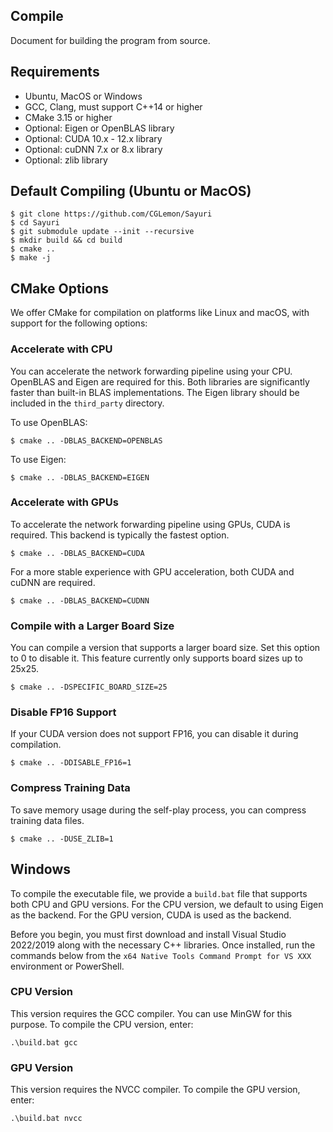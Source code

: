 ## Compile

Document for building the program from source.

## Requirements

* Ubuntu, MacOS or Windows
* GCC, Clang, must support C++14 or higher
* CMake 3.15 or higher
* Optional: Eigen or OpenBLAS library
* Optional: CUDA 10.x - 12.x library
* Optional: cuDNN 7.x or 8.x library
* Optional: zlib library

## Default Compiling (Ubuntu or MacOS)

    $ git clone https://github.com/CGLemon/Sayuri
    $ cd Sayuri
    $ git submodule update --init --recursive
    $ mkdir build && cd build
    $ cmake ..
    $ make -j

## CMake Options

We offer CMake for compilation on platforms like Linux and macOS, with support for the following options:

### Accelerate with CPU

You can accelerate the network forwarding pipeline using your CPU. OpenBLAS and Eigen are required for this. Both libraries are significantly faster than built-in BLAS implementations. The Eigen library should be included in the ```third_party``` directory.

To use OpenBLAS:

    $ cmake .. -DBLAS_BACKEND=OPENBLAS

To use Eigen:

    $ cmake .. -DBLAS_BACKEND=EIGEN


### Accelerate with GPUs

To accelerate the network forwarding pipeline using GPUs, CUDA is required. This backend is typically the fastest option.

    $ cmake .. -DBLAS_BACKEND=CUDA

For a more stable experience with GPU acceleration, both CUDA and cuDNN are required.

    $ cmake .. -DBLAS_BACKEND=CUDNN

### Compile with a Larger Board Size

You can compile a version that supports a larger board size. Set this option to 0 to disable it. This feature currently only supports board sizes up to 25x25.

    $ cmake .. -DSPECIFIC_BOARD_SIZE=25

### Disable FP16 Support

If your CUDA version does not support FP16, you can disable it during compilation.

    $ cmake .. -DDISABLE_FP16=1

### Compress Training Data

To save memory usage during the self-play process, you can compress training data files.

    $ cmake .. -DUSE_ZLIB=1

## Windows

To compile the executable file, we provide a ```build.bat``` file that supports both CPU and GPU versions. For the CPU version, we default to using Eigen as the backend. For the GPU version, CUDA is used as the backend.

Before you begin, you must first download and install Visual Studio 2022/2019 along with the necessary C++ libraries. Once installed, run the commands below from the ```x64 Native Tools Command Prompt for VS XXX``` environment or PowerShell.

### CPU Version

This version requires the GCC compiler. You can use MinGW for this purpose. To compile the CPU version, enter:

    .\build.bat gcc


### GPU Version

This version requires the NVCC compiler. To compile the GPU version, enter:

    .\build.bat nvcc
